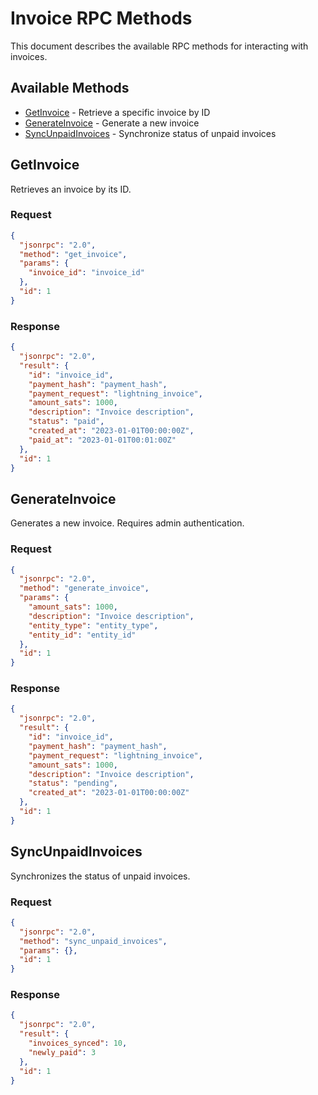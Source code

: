 # Invoice RPC Methods

This document describes the available RPC methods for interacting with invoices.

## Available Methods

- [GetInvoice](#getinvoice) - Retrieve a specific invoice by ID
- [GenerateInvoice](#generateinvoice) - Generate a new invoice
- [SyncUnpaidInvoices](#syncunpaidinvoices) - Synchronize status of unpaid invoices

## GetInvoice

Retrieves an invoice by its ID.

### Request

```json
{
  "jsonrpc": "2.0",
  "method": "get_invoice",
  "params": {
    "invoice_id": "invoice_id"
  },
  "id": 1
}
```

### Response

```json
{
  "jsonrpc": "2.0",
  "result": {
    "id": "invoice_id",
    "payment_hash": "payment_hash",
    "payment_request": "lightning_invoice",
    "amount_sats": 1000,
    "description": "Invoice description",
    "status": "paid",
    "created_at": "2023-01-01T00:00:00Z",
    "paid_at": "2023-01-01T00:01:00Z"
  },
  "id": 1
}
```

## GenerateInvoice

Generates a new invoice. Requires admin authentication.

### Request

```json
{
  "jsonrpc": "2.0",
  "method": "generate_invoice",
  "params": {
    "amount_sats": 1000,
    "description": "Invoice description",
    "entity_type": "entity_type",
    "entity_id": "entity_id"
  },
  "id": 1
}
```

### Response

```json
{
  "jsonrpc": "2.0",
  "result": {
    "id": "invoice_id",
    "payment_hash": "payment_hash",
    "payment_request": "lightning_invoice",
    "amount_sats": 1000,
    "description": "Invoice description",
    "status": "pending",
    "created_at": "2023-01-01T00:00:00Z"
  },
  "id": 1
}
```

## SyncUnpaidInvoices

Synchronizes the status of unpaid invoices.

### Request

```json
{
  "jsonrpc": "2.0",
  "method": "sync_unpaid_invoices",
  "params": {},
  "id": 1
}
```

### Response

```json
{
  "jsonrpc": "2.0",
  "result": {
    "invoices_synced": 10,
    "newly_paid": 3
  },
  "id": 1
}